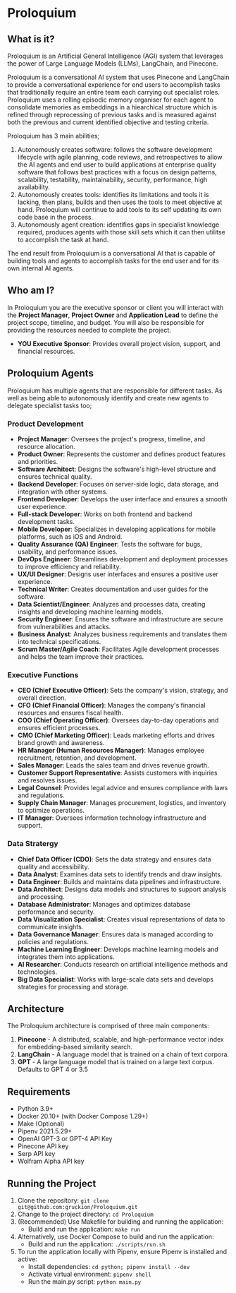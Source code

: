 # Proloquium

## What is it?

Proloquium is an Artificial General Intelligence (AGI) system that leverages the power of Large Language Models (LLMs), LangChain, and Pinecone.

Proloquium is a conversational AI system that uses Pinecone and LangChain to provide a conversational experience for end users to accomplish tasks that traditionally require an entire team each carrying out specialist roles. Proloquium uses a rolling episodic memory organiser for each agent to consolidate memories as embeddings in a hiearchical structure which is refined through reprocessing of previous tasks and is measured against both the previous and current identified objective and testing criteria.

Proloquium has 3 main abilities;
1. Autonomously creates software: follows the software development lifecycle with agile planning, code reviews, and retrospectives to allow the AI agents and end user to build applications at enterprise quality software that follows best practices with a focus on design patterns, scalability, testability, maintainability, security, performance, high availability.
2. Autonomously creates tools: identifies its limitations and tools it is lacking, then plans, builds and then uses the tools to meet objective at hand. Proloquium will continue to add tools to its self updating its own code base in the process.
3. Autonomously agent creation: identifies gaps in specialist knowledge required, produces agents with those skill sets which it can then utilitse to accomplish the task at hand.

The end result from Proloquium is a conversational AI that is capable of building tools and agents to accomplish tasks for the end user and for its own internal AI agents.

## Who am I?

In Proloquium you are the executive sponsor or client you will interact with the **Project Manager**, **Project Owner** and **Application Lead** to define the project scope, timeline, and budget. You will also be responsible for providing the resources needed to complete the project.

- **YOU Executive Sponsor**: Provides overall project vision, support, and financial resources.

## Proloquium Agents

Proloquium has multiple agents that are responsible for different tasks. As well as being able to autonomously identify and create new agents to delegate specialist tasks too;

### Product Development

- **Project Manager**: Oversees the project's progress, timeline, and resource allocation.
- **Product Owner**: Represents the customer and defines product features and priorities.
- **Software Architect**: Designs the software's high-level structure and ensures technical quality.
- **Backend Developer**: Focuses on server-side logic, data storage, and integration with other systems.
- **Frontend Developer**: Develops the user interface and ensures a smooth user experience.
- **Full-stack Developer**: Works on both frontend and backend development tasks.
- **Mobile Developer**: Specializes in developing applications for mobile platforms, such as iOS and Android.
- **Quality Assurance (QA) Engineer**: Tests the software for bugs, usability, and performance issues.
- **DevOps Engineer**: Streamlines development and deployment processes to improve efficiency and reliability.
- **UX/UI Designer**: Designs user interfaces and ensures a positive user experience.
- **Technical Writer**: Creates documentation and user guides for the software.
- **Data Scientist/Engineer**: Analyzes and processes data, creating insights and developing machine learning models.
- **Security Engineer**: Ensures the software and infrastructure are secure from vulnerabilities and attacks.
- **Business Analyst**: Analyzes business requirements and translates them into technical specifications.
- **Scrum Master/Agile Coach**: Facilitates Agile development processes and helps the team improve their practices.

### Executive Functions

- **CEO (Chief Executive Officer)**: Sets the company's vision, strategy, and overall direction.
- **CFO (Chief Financial Officer)**: Manages the company's financial resources and ensures fiscal health.
- **COO (Chief Operating Officer)**: Oversees day-to-day operations and ensures efficient processes.
- **CMO (Chief Marketing Officer)**: Leads marketing efforts and drives brand growth and awareness.
- **HR Manager (Human Resources Manager)**: Manages employee recruitment, retention, and development.
- **Sales Manager**: Leads the sales team and drives revenue growth.
- **Customer Support Representative**: Assists customers with inquiries and resolves issues.
- **Legal Counsel**: Provides legal advice and ensures compliance with laws and regulations.
- **Supply Chain Manager**: Manages procurement, logistics, and inventory to optimize operations.
- **IT Manager**: Oversees information technology infrastructure and support.

### Data Stratergy

- **Chief Data Officer (CDO)**: Sets the data strategy and ensures data quality and accessibility.
- **Data Analyst**: Examines data sets to identify trends and draw insights.
- **Data Engineer**: Builds and maintains data pipelines and infrastructure.
- **Data Architect**: Designs data models and structures to support analysis and processing.
- **Database Administrator**: Manages and optimizes database performance and security.
- **Data Visualization Specialist**: Creates visual representations of data to communicate insights.
- **Data Governance Manager**: Ensures data is managed according to policies and regulations.
- **Machine Learning Engineer**: Develops machine learning models and integrates them into applications.
- **AI Researcher**: Conducts research on artificial intelligence methods and technologies.
- **Big Data Specialist**: Works with large-scale data sets and develops strategies for processing and storage.


## Architecture

The Proloquium architecture is comprised of three main components:

1. **Pinecone** - A distributed, scalable, and high-performance vector index for embedding-based similarity search.
2. **LangChain** - A language model that is trained on a chain of text corpora.
3. **GPT** - A large language model that is trained on a large text corpus. Defaults to GPT 4 or 3.5

## Requirements

- Python 3.9+
- Docker 20.10+ (with Docker Compose 1.29+)
- Make (Optional)
- Pipenv 2021.5.29+
- OpenAI GPT-3 or GPT-4 API Key
- Pinecone API key
- Serp API key
- Wolfram Alpha API key

## Running the Project

1. Clone the repository: `git clone git@github.com:gruckion/Proloquium.git`
2. Change to the project directory: `cd Proloquium`
3. (Recommended) Use Makefile for building and running the application:
   - Build and run the application: `make run`
4. Alternatively, use Docker Compose to build and run the application:
   - Build and run the application: `./scripts/run.sh`
5. To run the application locally with Pipenv, ensure Pipenv is installed and active:
   - Install dependencies: `cd python; pipenv install --dev`
   - Activate virtual environment: `pipenv shell`
   - Run the main.py script: `python main.py`
